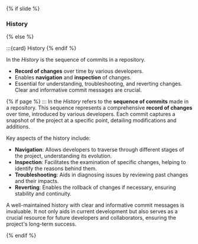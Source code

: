 {% if slide %}
### <i class="far fa-history"></i> History
{% else %}

:::{card} <i class="far fa-history"></i> History
{% endif %}

In <i class="fab fa-git"></i> the _History_ is the sequence of commits in a repository.
- **Record of changes** over time by various developers.
- Enables **navigation** and **inspection** of changes.
- Essential for understanding, troubleshooting, and reverting changes. Clear and informative commit messages are crucial.

{% if page %}
:::
In <i class="fab fa-git"></i> the _History_ refers to the **sequence of commits** made in a repository. This sequence represents a comprehensive **record of changes** over time, introduced by various developers. Each commit captures a snapshot of the project at a specific point, detailing modifications and additions.

Key aspects of the history include:
- **Navigation**: Allows developers to traverse through different stages of the project, understanding its evolution.
- **Inspection**: Facilitates the examination of specific changes, helping to identify the reasons behind them.
- **Troubleshooting**: Aids in diagnosing issues by reviewing past changes and their impacts.
- **Reverting**: Enables the rollback of changes if necessary, ensuring stability and continuity.

A well-maintained history with clear and informative commit messages is invaluable. It not only aids in current development but also serves as a crucial resource for future developers and collaborators, ensuring the project's long-term success.

{% endif %}
